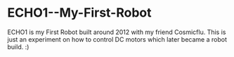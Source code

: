 ECHO1--My-First-Robot
=====================

ECHO1 is my First Robot built around 2012 with my friend Cosmicflu. This is just an experiment on how to control DC motors which later became a robot build. :)
